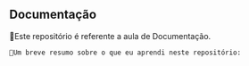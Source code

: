 ## Documentação

🤖Este repositório é referente a aula de Documentação.

    👀Um breve resumo sobre o que eu aprendi neste repositório: 